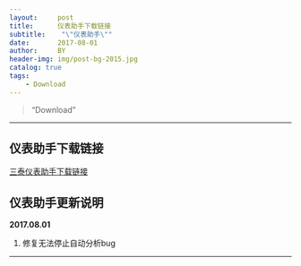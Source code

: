 ```yaml
---
layout:     post
title:      仪表助手下载链接
subtitle:    "\"仪表助手\""
date:       2017-08-01
author:     BY
header-img: img/post-bg-2015.jpg
catalog: true
tags:
    - Download
---
```


> “Download”

---

## 仪表助手下载链接

 [三泰仪表助手下载链接](http://blog.wmmou.cn/download/三泰仪表助手.apk)


## 仪表助手更新说明

  **2017.08.01**

1.  修复无法停止自动分析bug

---
